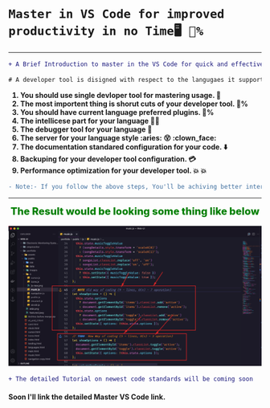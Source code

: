 # `Master in VS Code for improved productivity in no Time🖥️ 💯%`

---

```diff
+ A Brief Introduction to master in the VS Code for quick and effective usage. 🤩 🖥️
```

```diff
# A developer tool is disigned with respect to the langugaes it supports and it'll have all the features required to be intellicensed. 🤩 🖥️
```

<section>
    <ol style="font-weight:700">
        <li> You should use single devloper tool for mastering usage.  🧠</li>
        <li> The most importent thing is shorut cuts of your developer tool. 💯% </li>
        <li> You should have current language preferred plugins. 💯% </li>
        <li>The intellicese part for your language  🥇🥇</li>
        <li>The debugger tool for your language  🧭 </li>
        <li>The server for your language style :aries: 😵 :clown_face:</li>
        <li>The documentation standared configuration for your code. ⬇️</li>
        <li>Backuping for your developer tool configuration.  💳 </li>
        <li>Performance optimization for your developer tool. 💥 💥</li>
    </ol>
</section>

<!--  The Result would be looking some thing like below -->


```diff
- Note:- If you follow the above steps, You'll be achiving better interatction with your tool, Faster responsiveness, Quiker coding, Easy understanding & Easy configuration, Better habitazation & It'll save you lot time also. 🤩 🖥️
```
---

<div style="text-align:center;font-weight:800;font-size:20px;color:green" align="center">The Result would be looking some thing like below </div>
<br />

<img src="../Content/Screens/Js coding.png" alt="Getting Started" />

```diff
+ The detailed Tutorial on newest code standards will be coming soon
```

#### Soon I'll link the detailed Master VS Code link.

<!-- h1: 32px, h2: 24px, h3: 18.72px, h4: 16px, h5: 13.28px, h6: 12px -->

